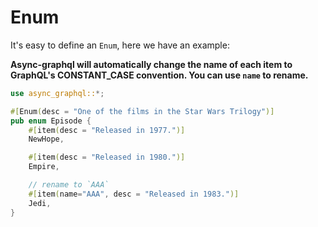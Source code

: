 # Enum

It's easy to define an `Enum`, here we have an example:

**Async-graphql will automatically change the name of each item to GraphQL's CONSTANT_CASE convention. You can use `name` to rename.**

```rust
use async_graphql::*;

#[Enum(desc = "One of the films in the Star Wars Trilogy")]
pub enum Episode {
    #[item(desc = "Released in 1977.")]
    NewHope,

    #[item(desc = "Released in 1980.")]
    Empire,

    // rename to `AAA`
    #[item(name="AAA", desc = "Released in 1983.")]
    Jedi,
}
```
